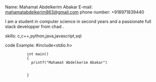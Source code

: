 Name: Mahamat Abdelkerim Abakar 
E-mail: mahamatabdelkerim863@gmail.com
phone number: +918971839440

I am a student in computer science in second years and a passionate full stack developper from chad .

skills: c,c++,python,java,javascript,sql

code Example: #include<stdio.h>
              
              int main()
              {
                printf("Mahamat Abdelkerim Abakar")


              }
